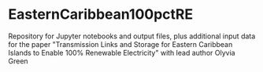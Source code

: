 # EasternCaribbean100pctRE
Repository for Jupyter notebooks and output files, plus additional input data for the paper "Transmission Links and Storage for Eastern Caribbean Islands to Enable 100% Renewable Electricity" with lead author Olyvia Green
